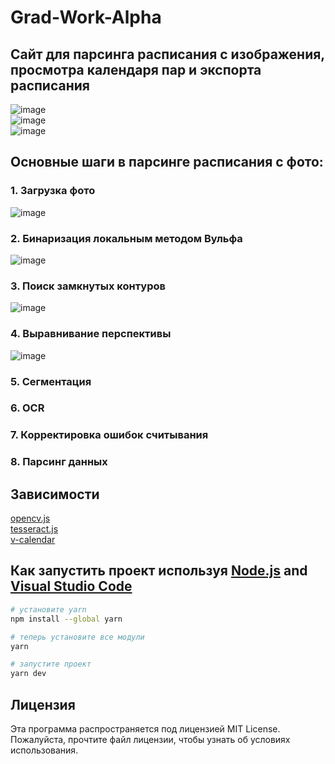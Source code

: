 # Grad-Work-Alpha
## Сайт для парсинга расписания с изображения, просмотра календаря пар и экспорта расписания

![image](https://user-images.githubusercontent.com/82185066/236590158-5b02fef2-01f6-47c0-bae9-a9d4b859a3b9.png)  
![image](https://user-images.githubusercontent.com/82185066/236590166-a1664079-0829-4a44-8b3a-9ecc9908f7fd.png)  
![image](https://user-images.githubusercontent.com/82185066/236590180-34b09ac3-4a14-4761-adaf-edf242b9b30f.png)  

## Основные шаги в парсинге расписания с фото:
### 1. Загрузка фото  
![image](https://user-images.githubusercontent.com/82185066/236590277-b19a946b-3601-48d6-8447-a74f58a6839e.png)

### 2. Бинаризация локальным методом Вульфа  
![image](https://user-images.githubusercontent.com/82185066/236590298-1913bbcc-5f53-4353-a674-c50ab3115b71.png)

### 3. Поиск замкнутых контуров  
![image](https://user-images.githubusercontent.com/82185066/236590314-2dbe26a4-ac4e-465f-b308-f0155ff07702.png)

### 4. Выравнивание перспективы  
![image](https://user-images.githubusercontent.com/82185066/236590324-7bdefbc8-67a0-49f4-9306-877f2c61fdef.png)

### 5. Сегментация
### 6. OCR
### 7. Корректировка ошибок считывания
### 8. Парсинг данных

## Зависимости
[opencv.js](https://www.npmjs.com/package/@techstark/opencv-js)  
[tesseract.js](https://www.npmjs.com/package/tesseract.js/v/2.1.0)  
[v-calendar](https://www.npmjs.com/package/v-calendar)  

## Как запустить проект используя [Node.js](https://nodejs.org/en/) and [Visual Studio Code](https://code.visualstudio.com/download)

```bash
# установите yarn
npm install --global yarn

# теперь установите все модули
yarn

# запустите проект
yarn dev
```

## Лицензия
Эта программа распространяется под лицензией MIT License. Пожалуйста, прочтите файл лицензии, чтобы узнать об условиях использования.
